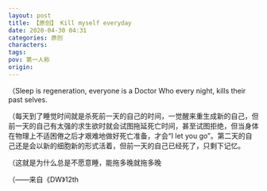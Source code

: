 ```yaml
---
layout: post
title: 【原创】 Kill myself everyday
date: 2020-04-30 04:31
categories: 原创
characters: 
tags: 
pov: 第一人称
origin: 
---
```



（Sleep is regeneration, everyone is a Doctor Who every night, kills their past selves.

（每天到了睡觉时间就是杀死前一天的自己的时间，一觉醒来重生成新的自己，但前一天的自己有太强的求生欲时就会试图拖延死亡时间，甚至试图拒绝，但当身体在物理上不适困倦之后才艰难地做好死亡准备，才会“I let you go”。第二天的自己还是会以新的细胞新的形式活着，但前一天的自己已经死了，只剩下记忆。

（这就是为什么总是不愿意睡，能拖多晚就拖多晚

（——来自《DW》12th
